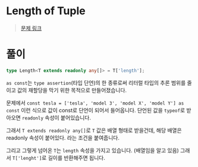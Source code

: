 # Length of Tuple

> [문제 링크](https://github.com/type-challenges/type-challenges/blob/main/questions/00018-easy-tuple-length/README.ko.md#length-of-tuple--)

# 풀이

```ts
type Length<T extends readonly any[]> = T['length'];
```

`as const`는 `type assertion`(타입 단언)의 한 종류로써 리터럴 타입의 추론 범위를 줄이고 값의 재할당을 막기 위한 목적으로 만들어졌습니다.

문제에서 `const tesla = ['tesla', 'model 3', 'model X', 'model Y'] as const` 이런 식으로 값이 const로 단언이 되어서 들어옵니다. 단언된 값을 `typeof`로 받아오면 `readonly` 속성이 붙어있습니다.

그래서 `T extends readonly any[]`로 `T` 값은 배열 형태로 받을건데, 해당 배열은 readonly 속성이 붙어있다.
라는 조건을 붙여줍니다.

그리고 그렇게 넘어온 `T`는 `length` 속성을 가지고 있습니다. (배열임을 알고 있음) 그래서 `T['lenght']`로 길이를 반환해주면 됩니다.

